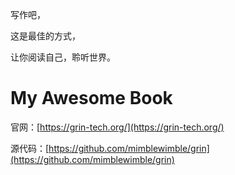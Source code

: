 写作吧，

这是最佳的方式，

让你阅读自己，聆听世界。

# My Awesome Book

官网：[https://grin-tech.org/](https://grin-tech.org/)

源代码：[https://github.com/mimblewimble/grin](https://github.com/mimblewimble/grin)

